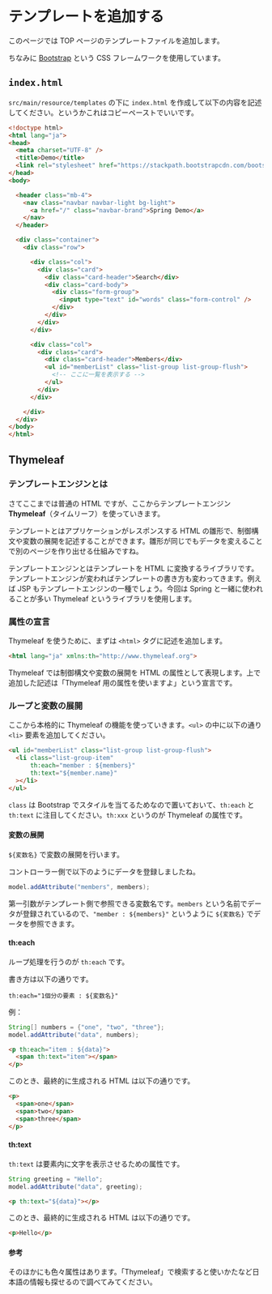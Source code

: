 # テンプレートを追加する

このページでは TOP ページのテンプレートファイルを追加します。

ちなみに [Bootstrap](https://getbootstrap.com/) という CSS フレームワークを使用しています。

## ```index.html```

```src/main/resource/templates``` の下に ```index.html``` を作成して以下の内容を記述してください。というかこれはコピーペーストでいいです。

```html
<!doctype html>
<html lang="ja">
<head>
  <meta charset="UTF-8" />
  <title>Demo</title>
  <link rel="stylesheet" href="https://stackpath.bootstrapcdn.com/bootstrap/4.1.0/css/bootstrap.min.css" />
</head>
<body>

  <header class="mb-4">
    <nav class="navbar navbar-light bg-light">
      <a href="/" class="navbar-brand">Spring Demo</a>
    </nav>
  </header>

  <div class="container">
    <div class="row">

      <div class="col">
        <div class="card">
          <div class="card-header">Search</div>
          <div class="card-body">
            <div class="form-group">
              <input type="text" id="words" class="form-control" />
            </div>
          </div>
        </div>
      </div>

      <div class="col">
        <div class="card">
          <div class="card-header">Members</div>
          <ul id="memberList" class="list-group list-group-flush">
            <!-- ここに一覧を表示する -->
          </ul>
        </div>
      </div>

    </div>
  </div>
</body>
</html>
```

## Thymeleaf

### テンプレートエンジンとは

さてここまでは普通の HTML ですが、ここからテンプレートエンジン **Thymeleaf**（タイムリーフ）を使っていきます。

テンプレートとはアプリケーションがレスポンスする HTML の雛形で、制御構文や変数の展開を記述することができます。雛形が同じでもデータを変えることで別のページを作り出せる仕組みですね。

テンプレートエンジンとはテンプレートを HTML に変換するライブラリです。テンプレートエンジンが変わればテンプレートの書き方も変わってきます。例えば JSP もテンプレートエンジンの一種でしょう。今回は Spring と一緒に使われることが多い Thymeleaf というライブラリを使用します。

### 属性の宣言

Thymeleaf を使うために、まずは ```<html>``` タグに記述を追加します。

```html
<html lang="ja" xmlns:th="http://www.thymeleaf.org">
```

Thymeleaf では制御構文や変数の展開を HTML の属性として表現します。上で追加した記述は「Thymeleaf 用の属性を使いますよ」という宣言です。

### ループと変数の展開

ここから本格的に Thymeleaf の機能を使っていきます。```<ul>``` の中に以下の通り ```<li>``` 要素を追加してください。

```html
<ul id="memberList" class="list-group list-group-flush">
  <li class="list-group-item"
      th:each="member : ${members}"
      th:text="${member.name}"
  ></li>
</ul>
```

```class``` は Bootstrap でスタイルを当てるためなので置いておいて、```th:each``` と ```th:text``` に注目してください。```th:xxx``` というのが Thymeleaf の属性です。

#### 変数の展開

```${変数名}``` で変数の展開を行います。

コントローラー側で以下のようにデータを登録しましたね。

```java
model.addAttribute("members", members);
```

第一引数がテンプレート側で参照できる変数名です。```members``` という名前でデータが登録されているので、```"member : ${members}"``` というように ```${変数名}``` でデータを参照できます。

#### th:each

ループ処理を行うのが ```th:each``` です。

書き方は以下の通りです。

```
th:each="1個分の要素 : ${変数名}"
```

例：

```java
String[] numbers = {"one", "two", "three"};
model.addAttribute("data", numbers);
```

```html
<p th:each="item : ${data}">
  <span th:text="item"></span>
</p>
```

このとき、最終的に生成される HTML は以下の通りです。

```html
<p>
  <span>one</span>
  <span>two</span>
  <span>three</span>
</p>
```

#### th:text

```th:text``` は要素内に文字を表示させるための属性です。

```java
String greeting = "Hello";
model.addAttribute("data", greeting);
```

```html
<p th:text="${data}"></p>
```

このとき、最終的に生成される HTML は以下の通りです。

```html
<p>Hello</p>
```

#### 参考

そのほかにも色々属性はあります。「Thymeleaf」で検索すると使いかたなど日本語の情報も探せるので調べてみてください。

